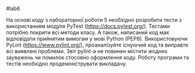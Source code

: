 #lab6

На основі коду з лабораторної роботи 5 необхідно розробити тести з використанням модуля PyTest (https://docs.pytest.org/). Тестами потрібно покрити всі методи класу. А також, написаний код має відповідати прийнятим вимогам у мові Python (PEP8). Використовуючи PyLint (https://www.pylint.org/), проаналізуйте існуючий код та виправте всі виявлені проблеми. Звіт pylint-а не повинен містити жодних зауважень чи помилок стосовно оформлення коду. Роботу програми та тестів необхідно продемонструвати викладачу.